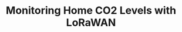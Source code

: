 ---
layout: externalpost
title: "Monitoring Home CO2 Levels with LoRaWAN"
redirect_url: https://www.hackster.io/tjvantoll/monitoring-home-co2-levels-with-lorawan-0b53a3
publication_name: "Hackster"
publication_url: "https://www.hackster.io"
---